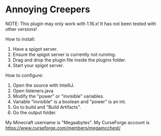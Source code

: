 # Annoying Creepers

NOTE: This plugin may only work with 1.16.x! It has not been tested with other versions!

How to install:
1. Have a spigot server.
2. Ensure the spigot server is currently not running.
3. Drag and drop the plugin file inside the plugins folder.
4. Start your spigot server.

How to configure:
1. Open the source with IntelliJ.
2. Open listeners.java
3. Modify the "power" or "invisible" variables.
4. Variable "invisible" is a boolean and "power" is an int.
5. Go to build and "Build Artifacts".
6. Go the output folder.

My Minecraft username is "Megaabytes".
My CurseForge account is https://www.curseforge.com/members/megamcchest/
